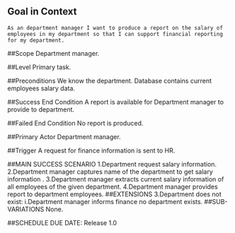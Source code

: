 ## Goal in Context
    As an department manager I want to produce a report on the salary of employees in my department so that I can support financial reporting for my department.

##Scope
    Department manager.

##Level
    Primary task.

##Preconditions
    We know the department. Database contains current employees salary data.

##Success End Condition
    A report is available for  Department manager to provide to department.

##Failed End Condition
    No report is produced.

##Primary Actor
    Department manager.

##Trigger
    A request for finance information is sent to HR.

##MAIN SUCCESS SCENARIO
    1.Department request salary information.
    2.Department manager captures name of the department to get salary information .
    3.Department manager extracts current salary information of all employees of the given department.
    4.Department manager provides report to department employees.
##EXTENSIONS
    3.Department does not exist:
        i.Department manager informs finance no department exists.
##SUB-VARIATIONS
    None.

##SCHEDULE
    DUE DATE: Release 1.0
